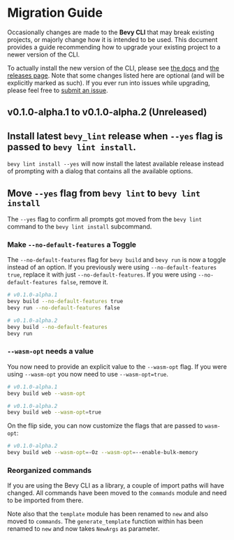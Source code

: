 # Migration Guide

Occasionally changes are made to the **Bevy CLI** that may break existing projects, or majorly change how it is intended to be used. This document provides a guide recommending how to upgrade your existing project to a newer version of the CLI.

To actually install the new version of the CLI, please see [the docs] and [the releases page]. Note that some changes listed here are optional (and will be explicitly marked as such). If you ever run into issues while upgrading, please feel free to [submit an issue].

[the docs]: https://thebevyflock.github.io/bevy_cli/cli/index.html
[the releases page]: https://github.com/TheBevyFlock/bevy_cli/releases
[submit an issue]: https://github.com/TheBevyFlock/bevy_cli/issues

## v0.1.0-alpha.1 to v0.1.0-alpha.2 (Unreleased)


## Install latest `bevy_lint` release when `--yes` flag is passed to `bevy lint install`.

`bevy lint install --yes` will now install the latest available release instead of prompting with a dialog that contains all the available options.

## Move `--yes` flag from `bevy lint` to `bevy lint install`

The `--yes` flag to confirm all prompts got moved from the `bevy lint` command to the `bevy lint install` subcommand.

### Make `--no-default-features` a Toggle

The `--no-default-features` flag for `bevy build` and `bevy run` is now a toggle instead of an option. If you previously were using `--no-default-features true`, replace it with just `--no-default-features`. If you were using `--no-default-features false`, remove it.

```sh
# v0.1.0-alpha.1
bevy build --no-default-features true
bevy run --no-default-features false

# v0.1.0-alpha.2
bevy build --no-default-features
bevy run
```

### `--wasm-opt` needs a value

You now need to provide an explicit value to the `--wasm-opt` flag.
If you were using `--wasm-opt` you now need to use `--wasm-opt=true`.

```sh
# v0.1.0-alpha.1
bevy build web --wasm-opt

# v0.1.0-alpha.2
bevy build web --wasm-opt=true
```

On the flip side, you can now customize the flags that are passed to `wasm-opt`:

```sh
# v0.1.0-alpha.2
bevy build web --wasm-opt=-Oz --wasm-opt=--enable-bulk-memory
```

### Reorganized commands

If you are using the Bevy CLI as a library, a couple of import paths will have changed.
All commands have been moved to the `commands` module and need to be imported from there.

Note also that the `template` module has been renamed to `new` and also moved to `commands`.
The `generate_template` function within has been renamed to `new` and now takes `NewArgs` as parameter.
